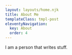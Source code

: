 ```yaml
---
layout: layouts/home.njk
title: About Me
templateClass: tmpl-post
eleventyNavigation:
  key: About
  order: 4
---
```


I am a person that writes stuff.
